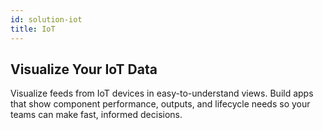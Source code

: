 ```yaml
---
id: solution-iot
title: IoT
---
```


## Visualize Your IoT Data

Visualize feeds from IoT devices in easy-to-understand views. Build apps that show component performance, outputs, and lifecycle needs so your teams can make fast, informed decisions.

